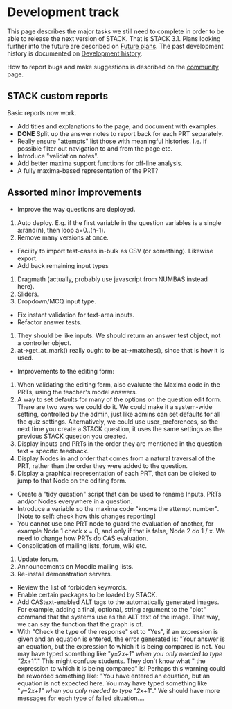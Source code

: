 # Development track

This page describes the major tasks we still need to complete in order to be
able to release the next version of STACK. That is STACK 3.1. Plans looking
further into the future are described on [Future plans](Future_plans.md). The
past development history is documented on [Development history](Development_history.md).

How to report bugs and make suggestions is described on the [community](../About/Community.md) page.

## STACK custom reports ##

Basic reports now work.

* Add titles and explanations to the page, and document with examples.
* **DONE** Split up the answer notes to report back for each PRT separately.
* Really ensure "attempts" list those with meaningful histories.  I.e. if possible filter out navigation to and from the page etc.
* Introduce "validation notes".
* Add better maxima support functions for off-line analysis.
 * A fully maxima-based representation of the PRT?

## Assorted minor improvements ##

* Improve the way questions are deployed.
 1. Auto deploy.  E.g. if the first variable in the question variables is a single a:rand(n), then loop a=0..(n-1).
 1. Remove many versions at once.
* Facility to import test-cases in-bulk as CSV (or something). Likewise export.
* Add back remaining input types
 1. Dragmath (actually, probably use javascript from NUMBAS instead here).
 2. Sliders.
 3. Dropdown/MCQ input type.
* Fix instant validation for text-area inputs.
* Refactor answer tests.
 1. They should be like inputs. We should return an answer test object, not a controller object.
 2. at->get_at_mark() really ought to be at->matches(), since that is how it is used.
* Improvements to the editing form:
 1. When validating the editing form, also evaluate the Maxima code in the PRTs, using the teacher's model answers.
 2. A way to set defaults for many of the options on the question edit form. There are two ways we could do it. We could make it a system-wide setting, controlled by the admin, just like admins can set defaults for all the quiz settings. Alternatively, we could use user_preferences, so the next time you create a STACK question, it uses the same settings as the previous STACK qusetion you created.
 3. Display inputs and PRTs in the order they are mentioned in the question text + specific feedback.
 4. Display Nodes in and order that comes from a natural traversal of the PRT, rather than the order they were added to the question.
 5. Display a graphical representation of each PRT, that can be clicked to jump to that Node on the editing form.
* Create a "tidy question" script that can be used to rename Inputs, PRTs and/or Nodes everywhere in a question.
* Introduce a variable so the maxima code "knows the attempt number". [Note to self: check how this changes reporting]
* You cannot use one PRT node to guard the evaluation of another, for example Node 1 check x = 0, and only if that is false, Node 2 do 1 / x. We need to change how PRTs do CAS evaluation.
* Consolidation of mailing lists, forum, wiki etc.
 1. Update forum.
 2. Announcements on Moodle mailing lists.
 3. Re-install demonstration servers.
* Review the list of forbidden keywords.
* Enable certain packages to be loaded by STACK.
* Add CAStext-enabled ALT tags to the automatically generated images. For example, adding a final, optional, string argument to the "plot" command that the systems use as the ALT text of the image. That way, we can say the function that the graph is of. 
* With "Check the type of the response" set to "Yes", if an expression is given and an equation is entered, the error generated is: "Your answer is an equation, but the expression to which it is being compared is not. You may have typed something like "y=2*x+1" when you only needed to type "2*x+1"." This might confuse students. They don't know what " the expression to which it is being compared" is! Perhaps this warning could be reworded something like: "You have entered an equation, but an equation is not expected here. You may have typed something like "y=2*x+1" when you only needed to type "2*x+1"." We should have more messages for each type of failed situation....
